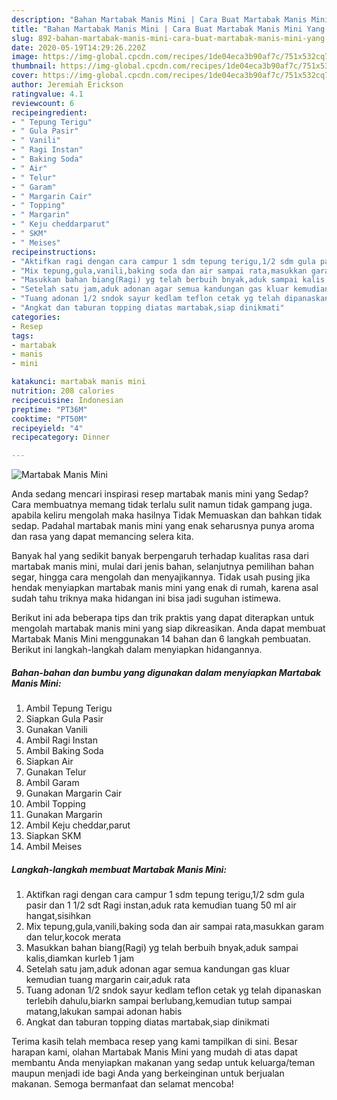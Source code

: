 ```yaml
---
description: "Bahan Martabak Manis Mini | Cara Buat Martabak Manis Mini Yang Enak Dan Lezat"
title: "Bahan Martabak Manis Mini | Cara Buat Martabak Manis Mini Yang Enak Dan Lezat"
slug: 892-bahan-martabak-manis-mini-cara-buat-martabak-manis-mini-yang-enak-dan-lezat
date: 2020-05-19T14:29:26.220Z
image: https://img-global.cpcdn.com/recipes/1de04eca3b90af7c/751x532cq70/martabak-manis-mini-foto-resep-utama.jpg
thumbnail: https://img-global.cpcdn.com/recipes/1de04eca3b90af7c/751x532cq70/martabak-manis-mini-foto-resep-utama.jpg
cover: https://img-global.cpcdn.com/recipes/1de04eca3b90af7c/751x532cq70/martabak-manis-mini-foto-resep-utama.jpg
author: Jeremiah Erickson
ratingvalue: 4.1
reviewcount: 6
recipeingredient:
- " Tepung Terigu"
- " Gula Pasir"
- " Vanili"
- " Ragi Instan"
- " Baking Soda"
- " Air"
- " Telur"
- " Garam"
- " Margarin Cair"
- " Topping"
- " Margarin"
- " Keju cheddarparut"
- " SKM"
- " Meises"
recipeinstructions:
- "Aktifkan ragi dengan cara campur 1 sdm tepung terigu,1/2 sdm gula pasir dan 1 1/2 sdt Ragi instan,aduk rata kemudian tuang 50 ml air hangat,sisihkan"
- "Mix tepung,gula,vanili,baking soda dan air sampai rata,masukkan garam dan telur,kocok merata"
- "Masukkan bahan biang(Ragi) yg telah berbuih bnyak,aduk sampai kalis,diamkan kurleb 1 jam"
- "Setelah satu jam,aduk adonan agar semua kandungan gas kluar kemudian tuang margarin cair,aduk rata"
- "Tuang adonan 1/2 sndok sayur kedlam teflon cetak yg telah dipanaskan terlebih dahulu,biarkn sampai berlubang,kemudian tutup sampai matang,lakukan sampai adonan habis"
- "Angkat dan taburan topping diatas martabak,siap dinikmati"
categories:
- Resep
tags:
- martabak
- manis
- mini

katakunci: martabak manis mini 
nutrition: 208 calories
recipecuisine: Indonesian
preptime: "PT36M"
cooktime: "PT50M"
recipeyield: "4"
recipecategory: Dinner

---
```



![Martabak Manis Mini](https://img-global.cpcdn.com/recipes/1de04eca3b90af7c/751x532cq70/martabak-manis-mini-foto-resep-utama.jpg)

Anda sedang mencari inspirasi resep martabak manis mini yang Sedap? Cara membuatnya memang tidak terlalu sulit namun tidak gampang juga. apabila keliru mengolah maka hasilnya Tidak Memuaskan dan bahkan tidak sedap. Padahal martabak manis mini yang enak seharusnya punya aroma dan rasa yang dapat memancing selera kita.

Banyak hal yang sedikit banyak berpengaruh terhadap kualitas rasa dari martabak manis mini, mulai dari jenis bahan, selanjutnya pemilihan bahan segar, hingga cara mengolah dan menyajikannya. Tidak usah pusing jika hendak menyiapkan martabak manis mini yang enak di rumah, karena asal sudah tahu triknya maka hidangan ini bisa jadi suguhan istimewa.




Berikut ini ada beberapa tips dan trik praktis yang dapat diterapkan untuk mengolah martabak manis mini yang siap dikreasikan. Anda dapat membuat Martabak Manis Mini menggunakan 14 bahan dan 6 langkah pembuatan. Berikut ini langkah-langkah dalam menyiapkan hidangannya.

<!--inarticleads1-->

##### Bahan-bahan dan bumbu yang digunakan dalam menyiapkan Martabak Manis Mini:

1. Ambil  Tepung Terigu
1. Siapkan  Gula Pasir
1. Gunakan  Vanili
1. Ambil  Ragi Instan
1. Ambil  Baking Soda
1. Siapkan  Air
1. Gunakan  Telur
1. Ambil  Garam
1. Gunakan  Margarin Cair
1. Ambil  Topping
1. Gunakan  Margarin
1. Ambil  Keju cheddar,parut
1. Siapkan  SKM
1. Ambil  Meises




<!--inarticleads2-->

##### Langkah-langkah membuat Martabak Manis Mini:

1. Aktifkan ragi dengan cara campur 1 sdm tepung terigu,1/2 sdm gula pasir dan 1 1/2 sdt Ragi instan,aduk rata kemudian tuang 50 ml air hangat,sisihkan
1. Mix tepung,gula,vanili,baking soda dan air sampai rata,masukkan garam dan telur,kocok merata
1. Masukkan bahan biang(Ragi) yg telah berbuih bnyak,aduk sampai kalis,diamkan kurleb 1 jam
1. Setelah satu jam,aduk adonan agar semua kandungan gas kluar kemudian tuang margarin cair,aduk rata
1. Tuang adonan 1/2 sndok sayur kedlam teflon cetak yg telah dipanaskan terlebih dahulu,biarkn sampai berlubang,kemudian tutup sampai matang,lakukan sampai adonan habis
1. Angkat dan taburan topping diatas martabak,siap dinikmati




Terima kasih telah membaca resep yang kami tampilkan di sini. Besar harapan kami, olahan Martabak Manis Mini yang mudah di atas dapat membantu Anda menyiapkan makanan yang sedap untuk keluarga/teman maupun menjadi ide bagi Anda yang berkeinginan untuk berjualan makanan. Semoga bermanfaat dan selamat mencoba!
